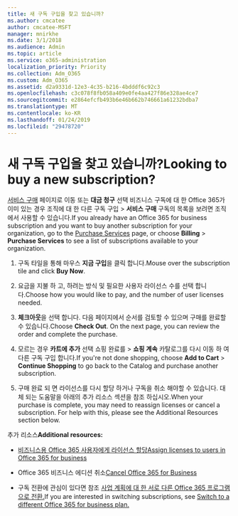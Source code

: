 ```yaml
---
title: 새 구독 구입을 찾고 있습니까?
ms.author: cmcatee
author: cmcatee-MSFT
manager: mnirkhe
ms.date: 3/1/2018
ms.audience: Admin
ms.topic: article
ms.service: o365-administration
localization_priority: Priority
ms.collection: Adm_O365
ms.custom: Adm_O365
ms.assetid: d2a9331d-12e3-4c35-b216-4bdddf6c92c3
ms.openlocfilehash: c3c078f8fb058a409e0fe4aa427f86e328ae4ce7
ms.sourcegitcommit: e2864efcfb493b6e46b662b746661a61232bdba7
ms.translationtype: MT
ms.contentlocale: ko-KR
ms.lasthandoff: 01/24/2019
ms.locfileid: "29478720"
---
```

# <a name="looking-to-buy-a-new-subscription"></a><span data-ttu-id="edd96-102">새 구독 구입을 찾고 있습니까?</span><span class="sxs-lookup"><span data-stu-id="edd96-102">Looking to buy a new subscription?</span></span>

<span data-ttu-id="edd96-103">[서비스 구매](https://go.microsoft.com/fwlink/p/?linkid=868433) 페이지로 이동 또는 **대금 청구** 선택 비즈니스 구독에 대 한 Office 365가 이미 있는 경우 조직에 대 한 다른 구독 구입 \> **서비스 구매** 구독의 목록을 보려면 조직에서 사용할 수 있습니다.</span><span class="sxs-lookup"><span data-stu-id="edd96-103">If you already have an Office 365 for business subscription and you want to buy another subscription for your organization, go to the [Purchase Services](https://go.microsoft.com/fwlink/p/?linkid=868433) page, or choose **Billing** \> **Purchase Services** to see a list of subscriptions available to your organization.</span></span> 
  
1. <span data-ttu-id="edd96-104">구독 타일을 통해 마우스 **지금 구입**을 클릭 합니다.</span><span class="sxs-lookup"><span data-stu-id="edd96-104">Mouse over the subscription tile and click **Buy Now**.</span></span>
    
2. <span data-ttu-id="edd96-105">요금을 지불 하 고, 하려는 방식 및 필요한 사용자 라이선스 수를 선택 합니다.</span><span class="sxs-lookup"><span data-stu-id="edd96-105">Choose how you would like to pay, and the number of user licenses needed.</span></span>
    
3. <span data-ttu-id="edd96-106">**체크아웃**을 선택 합니다. 다음 페이지에서 순서를 검토할 수 있으며 구매를 완료할 수 있습니다.</span><span class="sxs-lookup"><span data-stu-id="edd96-106">Choose **Check Out**. On the next page, you can review the order and complete the purchase.</span></span>
    
4. <span data-ttu-id="edd96-107">모르는 경우 **카트에 추가** 선택 쇼핑 완료를 \> **쇼핑 계속** 카탈로그를 다시 이동 하 여 다른 구독 구입 합니다.</span><span class="sxs-lookup"><span data-stu-id="edd96-107">If you're not done shopping, choose **Add to Cart** \> **Continue Shopping** to go back to the Catalog and purchase another subscription.</span></span> 
    
5. <span data-ttu-id="edd96-p101">구매 완료 되 면 라이선스를 다시 할당 하거나 구독을 취소 해야할 수 있습니다. 대체 되는 도움말을 아래의 추가 리소스 섹션을 참조 하십시오.</span><span class="sxs-lookup"><span data-stu-id="edd96-p101">When your purchase is complete, you may need to reassign licenses or cancel a subscription. For help with this, please see the Additional Resources section below.</span></span>
    
 <span data-ttu-id="edd96-110">추가 리소스</span><span class="sxs-lookup"><span data-stu-id="edd96-110">**Additional resources:**</span></span>
  
- [<span data-ttu-id="edd96-111">비즈니스용 Office 365 사용자에게 라이선스 할당</span><span class="sxs-lookup"><span data-stu-id="edd96-111">Assign licenses to users in Office 365 for business</span></span>](https://support.office.com/article/997596b5-4173-4627-b915-36abac6786dc)
    
- <span data-ttu-id="edd96-112">Office 365 비즈니스 에디션 취소</span><span class="sxs-lookup"><span data-stu-id="edd96-112">[Cancel Office 365 for Business](https://support.office.com/article/b1bc0bef-4608-4601-813a-cdd9f746709a)</span></span>
    
- <span data-ttu-id="edd96-113">구독 전환에 관심이 있다면 참조 [사업 계획에 대 한 서로 다른 Office 365 프로그램으로 전환.](https://support.office.com/article/73318661-8f33-478b-bcc7-fb8d69dbb22a)</span><span class="sxs-lookup"><span data-stu-id="edd96-113">If you are interested in switching subscriptions, see [Switch to a different Office 365 for business plan.](https://support.office.com/article/73318661-8f33-478b-bcc7-fb8d69dbb22a)</span></span>
    

